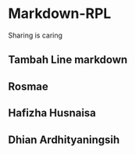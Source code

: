 # Markdown-RPL
Sharing is caring

## Tambah Line markdown

## Rosmae
## Hafizha Husnaisa
## Dhian Ardhityaningsih
